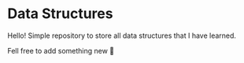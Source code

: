#  Data Structures

Hello! Simple repository to store all data structures that I have learned.

Fell free to add something new 🤩 

